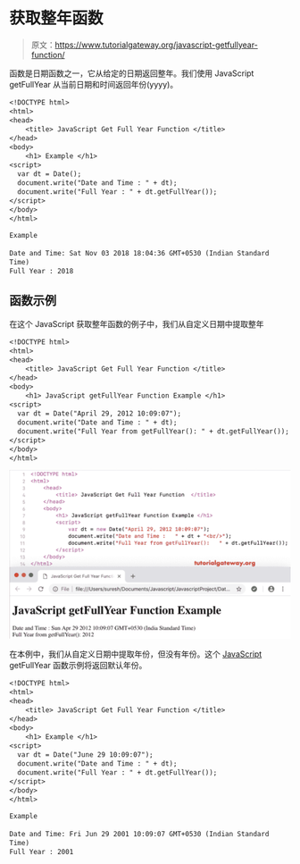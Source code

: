 # 获取整年函数

> 原文：<https://www.tutorialgateway.org/javascript-getfullyear-function/>

函数是日期函数之一，它从给定的日期返回整年。我们使用 JavaScript getFullYear 从当前日期和时间返回年份(yyyy)。

```
<!DOCTYPE html>
<html>
<head>
    <title> JavaScript Get Full Year Function </title>
</head>
<body>
    <h1> Example </h1>
<script>
  var dt = Date();  
  document.write("Date and Time : " + dt);
  document.write("Full Year : " + dt.getFullYear());
</script>
</body>
</html>
```

```
Example

Date and Time: Sat Nov 03 2018 18:04:36 GMT+0530 (Indian Standard Time)
Full Year : 2018
```

## 函数示例

在这个 JavaScript 获取整年函数的例子中，我们从自定义日期中提取整年

```
<!DOCTYPE html>
<html>
<head>
    <title> JavaScript Get Full Year Function </title>
</head>
<body>
    <h1> JavaScript getFullYear Function Example </h1>
<script>
  var dt = Date("April 29, 2012 10:09:07");
  document.write("Date and Time : " + dt);
  document.write("Full Year from getFullYear(): " + dt.getFullYear());
</script>
</body>
</html>
```

![JavaScript getFullYear Function 2](img/a5237c54452acf832e5ea7db8d4a3e0f.png)

在本例中，我们从自定义日期中提取年份，但没有年份。这个 [JavaScript](https://www.tutorialgateway.org/javascript/) getFullYear 函数示例将返回默认年份。

```
<!DOCTYPE html>
<html>
<head>
    <title> JavaScript Get Full Year Function </title>
</head>
<body>
    <h1> Example </h1>
<script>
  var dt = Date("June 29 10:09:07");
  document.write("Date and Time : " + dt);
  document.write("Full Year : " + dt.getFullYear());
</script>
</body>
</html>
```

```
Example

Date and Time: Fri Jun 29 2001 10:09:07 GMT+0530 (Indian Standard Time)
Full Year : 2001
```